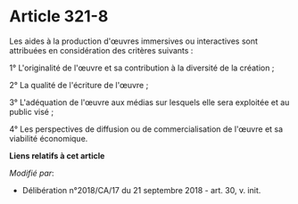 # Article 321-8

Les aides à la production d'œuvres immersives ou interactives sont attribuées en considération des critères suivants :

1° L'originalité de l'œuvre et sa contribution à la diversité de la création ;

2° La qualité de l'écriture de l'œuvre ;

3° L'adéquation de l'œuvre aux médias sur lesquels elle sera exploitée et au public visé ;

4° Les perspectives de diffusion ou de commercialisation de l'œuvre et sa viabilité économique.

**Liens relatifs à cet article**

_Modifié par_:

  - Délibération n°2018/CA/17 du 21 septembre 2018 - art. 30, v. init.
